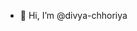 - 👋 Hi, I’m @divya-chhoriya

<!---
divya-chhoriya/divya-chhoriya is a ✨ special ✨ repository because its `README.md` (this file) appears on your GitHub profile.
You can click the Preview link to take a look at your changes.
--->
